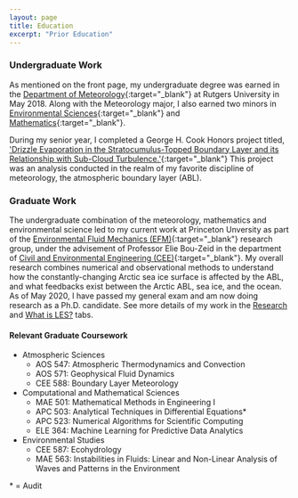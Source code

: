 ```yaml
---
layout: page
title: Education
excerpt: "Prior Education"
---
```


### Undergraduate Work

As mentioned on the front page, my undergraduate degree was earned in the [Department of Meteorology](https://meteorology.rutgers.edu/){:target="_blank"} at Rutgers University in May 2018. Along with the Meteorology major, I also earned two minors in [Environmental Sciences](http://envsci.rutgers.edu/academics/envsci/minor_in_envsci.html){:target="_blank"} and [Mathematics](https://www.math.rutgers.edu/academics/undergraduate/minors){:target="_blank"}.

During my senior year, I completed a George H. Cook Honors project titled, ['Drizzle Evaporation in the Stratocumulus-Topped Boundary Layer and its Relationship with Sub-Cloud Turbulence.'](docs/JJF_undergrad_GHC.pdf){:target="_blank"} This project was an analysis conducted in the realm of my favorite discipline of meteorology, the atmospheric boundary layer (ABL).

### Graduate Work

The undergraduate combination of the meteorology, mathematics and environmental science led to my current work at Princeton Unversity as part of the [Environmental Fluid Mechanics (EFM)](http://efm.princeton.edu/){:target="_blank"} research group, under the advisement of Professor Elie Bou-Zeid in the department of [Civil and Environmental Engineering (CEE)](https://cee.princeton.edu/){:target="_blank"}. My overall research combines numerical and observational methods to understand how the constantly-changing Arctic sea ice surface is affected by the ABL, and what feedbacks exist between the Arctic ABL, sea ice, and the ocean. As of May 2020, I have passed my general exam and am now doing research as a Ph.D. candidate. See more details of my work in the [Research](research.md) and [What is LES?](what_is_les.md) tabs.

#### Relevant Graduate Coursework

- Atmospheric Sciences
  - AOS 547: Atmospheric Thermodynamics and Convection
  - AOS 571: Geophysical Fluid Dynamics
  - CEE 588: Boundary Layer Meteorology
- Computational and Mathematical Sciences
  - MAE 501: Mathematical Methods in Engineering I
  - APC 503: Analytical Techniques in Differential Equations*
  - APC 523: Numerical Algorithms for Scientific Computing
  - ELE 364: Machine Learning for Predictive Data Analytics
- Environmental Studies
  - CEE 587: Ecohydrology
  - MAE 563: Instabilities in Fluids: Linear and Non-Linear Analysis of Waves and Patterns in the Environment

\* = Audit
